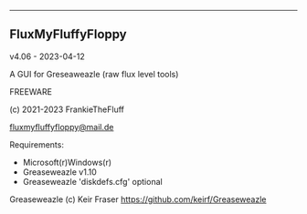 ----------------------------------------
FluxMyFluffyFloppy
----------------------------------------
v4.06 - 2023-04-12

A GUI for Greseaweazle (raw flux level tools)

FREEWARE

(c) 2021-2023 FrankieTheFluff

fluxmyfluffyfloppy@mail.de

Requirements: 
- Microsoft(r)Windows(r) 
- Greaseweazle v1.10
- Greaseweazle 'diskdefs.cfg' optional

Greaseweazle (c) Keir Fraser
https://github.com/keirf/Greaseweazle
